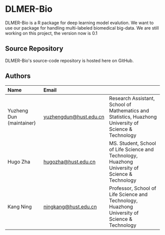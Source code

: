 # DLMER-Bio
DLMER-Bio is a R package for deep learning model evalution. We want to use our package for handling multi-labeled biomedical big-data. We are still working on this project, the version now is 0.1


Source Repository
-----------------
DLMER-Bio's source-code repository is hosted here on GitHub.


Authors
---------

| Name   | Email       |              |
|:------ |:----------- | :----------- |
| Yuzheng Dun (maintainer)| yuzhengdun@hust.edu.cn   | Research Assistant, School of Mathematics and Statistics, Huazhong University of Science & Technology |
| Hugo Zha | hugozha@hust.edu.cn   | MS. Student, School of Life Science and Technology, Huazhong University of Science & Technology |
| Kang Ning | ningkang@hust.edu.cn | Professor, School of Life Science and Technology, Huazhong University of Science & Technology |
<!--- --->




